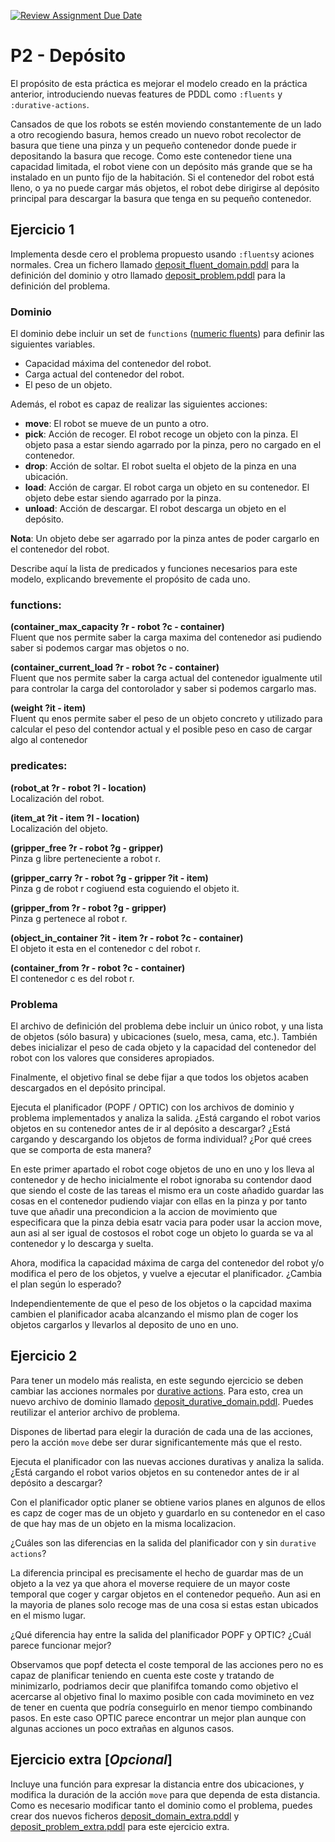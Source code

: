 [![Review Assignment Due Date](https://classroom.github.com/assets/deadline-readme-button-24ddc0f5d75046c5622901739e7c5dd533143b0c8e959d652212380cedb1ea36.svg)](https://classroom.github.com/a/x2hg7_ib)
# P2 - Depósito

El propósito de esta práctica es mejorar el modelo creado en la práctica anterior, introduciendo nuevas features de PDDL como `:fluents` y `:durative-actions`.

Cansados de que los robots se estén moviendo constantemente de un lado a otro recogiendo basura, hemos creado un nuevo robot recolector de basura que tiene una pinza y un pequeño contenedor donde puede ir depositando la basura que recoge. Como este contenedor tiene una capacidad limitada, el robot viene con un depósito más grande que se ha instalado en un punto fijo de la habitación. Si el contenedor del robot está lleno, o ya no puede cargar más objetos, el robot debe dirigirse al depósito principal para descargar la basura que tenga en su pequeño contenedor.

## Ejercicio 1
Implementa desde cero el problema propuesto usando `:fluents`y aciones normales. Crea un fichero llamado [deposit_fluent_domain.pddl](deposit_fluent_domain.pddl) para la definición del dominio y otro llamado [deposit_problem.pddl](deposit_problem.pddl) para la definición del problema.

### Dominio
El dominio debe incluir un set de `functions` ([numeric fluents](https://planning.wiki/ref/pddl21/domain#numeric-fluents)) para definir las siguientes variables.

* Capacidad máxima del contenedor del robot.
* Carga actual del contenedor del robot.
* El peso de un objeto.

Además, el robot es capaz de realizar las siguientes acciones:

* **move**: El robot se mueve de un punto a otro.
* **pick**: Acción de recoger. El robot recoge un objeto con la pinza. El objeto pasa a estar siendo agarrado por la pinza, pero no cargado en el contenedor.
* **drop**: Acción de soltar. El robot suelta el objeto de la pinza en una ubicación.
* **load**: Acción de cargar. El robot carga un objeto en su contenedor. El objeto debe estar siendo agarrado por la pinza.
* **unload**: Acción de descargar. El robot descarga un objeto en el depósito.

**Nota**: Un objeto debe ser agarrado por la pinza antes de poder cargarlo en el contenedor del robot.

Describe aquí la lista de predicados y funciones necesarios para este modelo, explicando brevemente el propósito de cada uno.


### functions:
**(container_max_capacity ?r - robot ?c - container)**    
Fluent que nos permite saber la carga maxima del contenedor asi pudiendo saber si podemos cargar mas objetos o no.  

**(container_current_load ?r - robot ?c - container)**   
Fluent que nos permite saber la carga actual del contenedor igualmente util para controlar la carga del contorolador y saber si podemos cargarlo mas.  

**(weight ?it - item)**    
Fluent qu enos permite saber el peso de un objeto concreto y utilizado para calcular el peso del contendor actual y el posible peso en caso de cargar algo al contenedor

### predicates:
  **(robot_at ?r - robot ?l - location)**  
  Localización del robot.  
  
  **(item_at ?it - item ?l - location)**  
  Localización del objeto.  
  
  **(gripper_free ?r - robot ?g - gripper)**  
  Pinza g libre perteneciente a robot r.    
  
  **(gripper_carry ?r - robot ?g - gripper ?it - item)**  
  Pinza g de robot r cogiuend esta coguiendo el objeto it.  
  
  **(gripper_from  ?r - robot ?g - gripper)**  
  Pinza g pertenece al robot r.  
  
  **(object_in_container ?it - item ?r - robot ?c - container)**  
  El objeto it esta en el contenedor c del robot r.  
  
  **(container_from ?r - robot ?c - container)**  
  El contenedor c es del robot r.  
  
  


### Problema
El archivo de definición del problema debe incluir un único robot, y una lista de objetos (sólo basura) y ubicaciones (suelo, mesa, cama, etc.).
También debes inicializar el peso de cada objeto y la capacidad del contenedor del robot con los valores que consideres apropiados.

Finalmente, el objetivo final se debe fijar a que todos los objetos acaben descargados en el depósito principal.

Ejecuta el planificador (POPF / OPTIC) con los archivos de dominio y problema implementados y analiza la salida.
¿Está cargando el robot varios objetos en su contenedor antes de ir al depósito a descargar? ¿Está cargando y descargando los objetos de forma individual? ¿Por qué crees que se comporta de esta manera?

En este primer apartado el robot coge objetos de uno en uno y los lleva al contenedor y de hecho inicialmente el robot ignoraba su contendor daod que siendo el coste de las tareas el mismo era un coste añadido guardar las cosas en el contenedor pudiendo viajar con ellas en la pinza y por tanto tuve que añadir una precondicion a la accion de movimiento que especificara que la pinza debia esatr vacia para poder usar la accion move, aun asi al ser igual de costosos el robot coge un objeto lo guarda se va al contenedor y lo descarga y suelta.


Ahora, modifica la capacidad máxima de carga del contenedor del robot y/o modifica el pero de los objetos, y vuelve a ejecutar el planificador. ¿Cambia el plan según lo esperado?

Independientemente de que el peso de los objetos o la capcidad maxima cambien el planificador acaba alcanzando el mismo plan de coger los objetos cargarlos y llevarlos al deposito de uno en uno.


## Ejercicio 2
Para tener un modelo más realista, en este segundo ejercicio se deben cambiar las acciones normales por [durative actions](https://planning.wiki/ref/pddl21/domain#durative-actions).
Para esto, crea un nuevo archivo de dominio llamado [deposit_durative_domain.pddl](deposit_durative_domain.pddl). Puedes reutilizar el anterior archivo de problema.

Dispones de libertad para elegir la duración de cada una de las acciones, pero la acción `move` debe ser durar significantemente más que el resto.

Ejecuta el planificador con las nuevas acciones durativas y analiza la salida.
¿Está cargando el robot varios objetos en su contenedor antes de ir al depósito a descargar?

Con el planificador optic planer se obtiene varios planes en algunos de ellos es capz de coger mas de un objeto y guardarlo en su contenedor  en el caso de que hay mas de un objeto en la misma localizacion. 

¿Cuáles son las diferencias en la salida del planificador con y sin `durative actions`?

La diferencia principal es precisamente el hecho de guardar mas de un objeto a la vez ya que ahora el moverse requiere de un mayor coste temporal que coger y cargar objetos en el contenedor pequeño. Aun asi en la mayoria de planes solo recoge mas de una cosa si estas estan ubicados en el mismo lugar.

¿Qué diferencia hay entre la salida del planificador POPF y OPTIC? ¿Cuál parece funcionar mejor?

Observamos que popf detecta el coste temporal de las acciones pero no es capaz de planificar teniendo en cuenta este coste y tratando de minimizarlo, podriamos decir que planififca tomando como objetivo el acercarse al objetivo final lo maximo posible con cada movimineto en vez de tener en cuenta que podría conseguirlo en menor tiempo combinando pasos.
En este caso OPTIC parece encontrar un mejor plan aunque con algunas acciones un poco extrañas en algunos casos.


## Ejercicio extra [*Opcional*]
Incluye una función para expresar la distancia entre dos ubicaciones, y modifica la duración de la acción `move` para que dependa de esta distancia.
Como es necesario modificar tanto el dominio como el problema, puedes crear dos nuevos ficheros [deposit_domain_extra.pddl](deposit_domain_extra.pddl) y [deposit_problem_extra.pddl](deposit_problem_extra.pddl) para este ejercicio extra.
